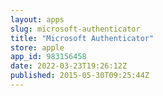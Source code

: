 ```yaml
---
layout: apps
slug: microsoft-authenticator
title: "Microsoft Authenticator"
store: apple
app_id: 983156458
date: 2022-03-23T19:26:12Z
published: 2015-05-30T09:25:44Z
---
```

